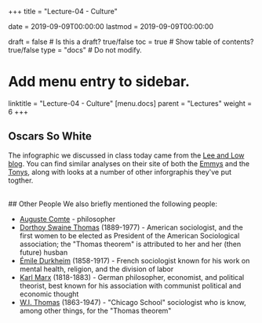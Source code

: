 +++
title = "Lecture-04 - Culture"

date = 2019-09-09T00:00:00
lastmod = 2019-09-09T00:00:00

draft = false  # Is this a draft? true/false
toc = true  # Show table of contents? true/false
type = "docs"  # Do not modify.

# Add menu entry to sidebar.
linktitle = "Lecture-04 - Culture"
[menu.docs]
  parent = "Lectures"
  weight = 6
+++

## Oscars So White
The infographic we discussed in class today came from the [Lee and Low blog](https://blog.leeandlow.com/2017/02/23/the-diversity-gap-in-the-academy-awards-diversity-records-broken/). You can find similar analyses on their site of both the [Emmys](https://blog.leeandlow.com/2013/09/18/wheres-the-diversity-a-look-at-the-emmy-awards-and-tv/) and the [Tonys](https://blog.leeandlow.com/2013/06/06/wheres-the-diversity-the-tony-awards-looks-in-the-mirror/), along with looks at a number of other inforgraphis they've put togther.

<br>
## Other People
We also briefly mentioned the following people:

* [Auguste Comte](https://en.wikipedia.org/wiki/Auguste_Comte) - philosopher
* [Dorthoy Swaine Thomas](https://en.wikipedia.org/wiki/Dorothy_Swaine_Thomas) (1889-1977) - American sociologist, and the first women to be elected as President of the American Sociological association; the "Thomas theorem" is attributed to her and her (then future) husban
* [Émile Durkheim](https://en.wikipedia.org/wiki/Émile_Durkheim) (1858-1917) - French sociologist known for his work on mental health, religion, and the division of labor 
* [Karl Marx](https://en.wikipedia.org/wiki/Karl_Marx) (1818-1883) - German philosopher, economist, and political theorist, best known for his association with communist political and economic thought 
* [W.I. Thomas](https://en.wikipedia.org/wiki/W._I._Thomas) (1863-1947) - "Chicago School" sociologist who is know, among other things, for the "Thomas theorem"